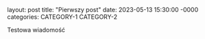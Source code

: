 layout: post
title: "Pierwszy post"
date: 2023-05-13 15:30:00 -0000
categories: CATEGORY-1 CATEGORY-2

Testowa wiadomość
